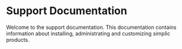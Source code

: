 # Support Documentation

Welcome to the support documentation. This documentation contains information about installing, administrating and customizing simplic products.